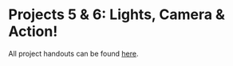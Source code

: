 # Projects 5 & 6: Lights, Camera & Action!

All project handouts can be found [here](https://cs1230.graphics/projects).

